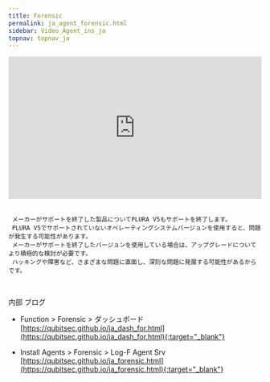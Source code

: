 ```yaml
---
title: Forensic
permalink: ja_agent_forensic.html
sidebar: Video_Agent_ins_ja
topnav: topnav_ja
---
```


<style>.embed-container { position: relative; padding-bottom: 56.25%; height: 0; overflow: hidden; max-width: 100%; } .embed-container iframe, .embed-container object, .embed-container embed { position: absolute; top: 0; left: 0; width: 100%; height: 100%; }</style><div class='embed-container'><iframe src='https://www.youtube.com/embed/SzMPzaImDwk' frameborder='0' allowfullscreen></iframe></div>

<br />

     メーカーがサポートを終了した製品についてPLURA V5もサポートを終了します。  
     PLURA V5でサポートされていないオペレーティングシステムバージョンを使用すると、問題が発生する可能性があります。  
     メーカーがサポートを終了したバージョンを使用している場合は、アップグレードについてより積極的な検討が必要です。 
     ハッキングや障害など、さまざまな問題に直面し、深刻な問題に発展する可能性があるからです。

<br />

内部 ブログ  

- Function > Forensic > ダッシュボード   
[https://qubitsec.github.io/ja_dash_for.html](https://qubitsec.github.io/ja_dash_for.html){:target="_blank"}

- Install Agents > Forensic > Log-F Agent Srv   
[https://qubitsec.github.io/ja_forensic.html](https://qubitsec.github.io/ja_forensic.html){:target="_blank"}